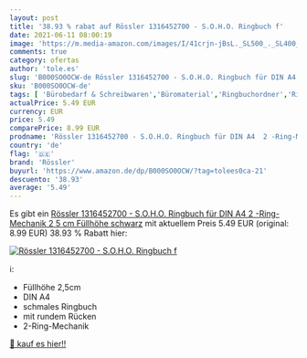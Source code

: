 ```yaml
---
layout: post
title: '38.93 % rabat auf Rössler 1316452700 - S.O.H.O. Ringbuch f'
date: 2021-06-11 08:00:19
image: 'https://m.media-amazon.com/images/I/41crjn-jBsL._SL500_._SL400_.jpg'
comments: true
category: ofertas
author: 'tole.es'
slug: 'B000SO0OCW-de Rössler 1316452700 - S.O.H.O. Ringbuch für DIN A4 2 -Ring-...'
sku: 'B000SO0OCW-de'
tags: [ 'Bürobedarf & Schreibwaren','Büromaterial','Ringbuchordner','Ringbücher','Ringbücher & Zubehör','rössler', ]
actualPrice: 5.49 EUR
currency: EUR
price: 5.49
comparePrice: 8.99 EUR
prodname: 'Rössler 1316452700 - S.O.H.O. Ringbuch für DIN A4  2 -Ring-Mechanik  2 5 cm Füllhöhe  schwarz'
country: 'de'
flag: '🇩🇪'
brand: 'Rössler'
buyurl: 'https://www.amazon.de/dp/B000SO0OCW/?tag=tolees0ca-21'
descuento: '38.93'
average: '5.49'
---
```


Es gibt ein [Rössler 1316452700 - S.O.H.O. Ringbuch für DIN A4  2 -Ring-Mechanik  2 5 cm Füllhöhe  schwarz](https://www.amazon.de/dp/B000SO0OCW/?tag=tolees0ca-21) mit aktuellem Preis 5.49 EUR (original: 8.99 EUR) 38.93 % Rabatt hier:

[![Rössler 1316452700 - S.O.H.O. Ringbuch f](https://m.media-amazon.com/images/I/41crjn-jBsL._SL500_._SL400_.jpg)](https://www.amazon.de/dp/B000SO0OCW/?tag=tolees0ca-21)

ℹ️:

- Füllhöhe 2,5cm
- DIN A4
- schmales Ringbuch
- mit rundem Rücken
- 2-Ring-Mechanik

[🛒 kauf es hier!!](https://www.amazon.de/dp/B000SO0OCW/?tag=tolees0ca-21)
